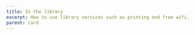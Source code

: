```yaml
---
title: In the library
excerpt: How to use library services such as printing and free wifi.
parent: card
---
```

